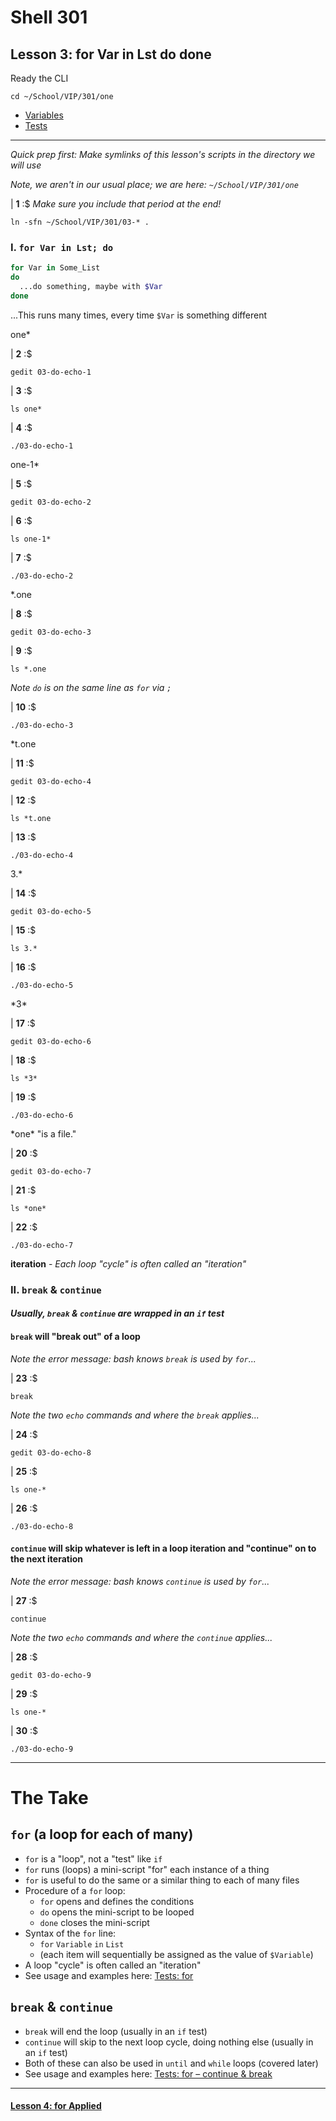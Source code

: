# Shell 301
## Lesson 3: for Var in Lst do done

Ready the CLI

```console
cd ~/School/VIP/301/one
```

- [Variables](https://github.com/inkVerb/vip/blob/master/Cheat-Sheets/Variables.md)
- [Tests](https://github.com/inkVerb/vip/blob/master/Cheat-Sheets/Tests.md)

___

*Quick prep first: Make symlinks of this lesson's scripts in the directory we will use*

*Note, we aren't in our usual place; we are here: `~/School/VIP/301/one`*

| **1** :$ *Make sure you include that period at the end!*

```console
ln -sfn ~/School/VIP/301/03-* .
```

### I. `for Var in Lst; do`

```sh
for Var in Some_List
do
  ...do something, maybe with $Var
done
```

...This runs many times, every time `$Var` is something different

one*

| **2** :$

```console
gedit 03-do-echo-1
```

| **3** :$

```console
ls one*
```

| **4** :$

```console
./03-do-echo-1
```

one-1*

| **5** :$

```console
gedit 03-do-echo-2
```

| **6** :$

```console
ls one-1*
```

| **7** :$

```console
./03-do-echo-2
```

*.one

| **8** :$

```console
gedit 03-do-echo-3
```

| **9** :$

```console
ls *.one
```

*Note `do` is on the same line as `for` via `;`*

| **10** :$

```console
./03-do-echo-3
```

*t.one

| **11** :$

```console
gedit 03-do-echo-4
```

| **12** :$

```console
ls *t.one
```

| **13** :$

```console
./03-do-echo-4
```

3.*

| **14** :$

```console
gedit 03-do-echo-5
```

| **15** :$

```console
ls 3.*
```

| **16** :$

```console
./03-do-echo-5
```

\*3*

| **17** :$

```console
gedit 03-do-echo-6
```

| **18** :$

```console
ls *3*
```

| **19** :$

```console
./03-do-echo-6
```

\*one* "is a file."

| **20** :$

```console
gedit 03-do-echo-7
```

| **21** :$

```console
ls *one*
```

| **22** :$

```console
./03-do-echo-7
```

**iteration** - *Each loop "cycle" is often called an "iteration"*

### II. `break` & `continue`

#### *Usually, `break` & `continue` are wrapped in an `if` test*

#### `break` will "break out" of a loop

*Note the error message: bash knows `break` is used by `for`...*

| **23** :$

```console
break
```

*Note the two `echo` commands and where the `break` applies...*

| **24** :$

```console
gedit 03-do-echo-8
```

| **25** :$

```console
ls one-*
```

| **26** :$

```console
./03-do-echo-8
```

#### `continue` will skip whatever is left in a loop iteration and "continue" on to the next iteration

*Note the error message: bash knows `continue` is used by `for`...*

| **27** :$

```console
continue
```

*Note the two `echo` commands and where the `continue` applies...*

| **28** :$

```console
gedit 03-do-echo-9
```

| **29** :$

```console
ls one-*
```

| **30** :$

```console
./03-do-echo-9
```

___

# The Take

## `for` (a loop for each of many)
- `for` is a "loop", not a "test" like `if`
- `for` runs (loops) a mini-script "for" each instance of a thing
- `for` is useful to do the same or a similar thing to each of many files
- Procedure of a `for` loop:
  - `for` opens and defines the conditions
  - `do` opens the mini-script to be looped
  - `done` closes the mini-script
- Syntax of the `for` line:
  - `for` `Variable` `in` `List`
  - (each item will sequentially be assigned as the value of `$Variable`)
- A loop "cycle" is often called an "iteration"
- See usage and examples here: [Tests: for](https://github.com/inkVerb/vip/blob/master/Cheat-Sheets/Tests.md#iii-for-variabl-in-lst)

##  `break` & `continue`
- `break` will end the loop (usually in an `if` test)
- `continue` will skip to the next loop cycle, doing nothing else (usually in an `if` test)
- Both of these can also be used in `until` and `while` loops (covered later)
- See usage and examples here: [Tests: for – continue & break](https://github.com/inkVerb/vip/blob/master/Cheat-Sheets/Tests.md#continue--break)

___

#### [Lesson 4: for Applied](https://github.com/inkVerb/vip/blob/master/301/Lesson-04.md)
